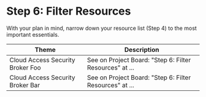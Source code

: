 # Step 6: Filter Resources

With your plan in mind, narrow down your resource list (Step 4) to the most important essentials.

| Theme | Description |
| -- | -- |
| Cloud Access Security Broker Foo | See on Project Board: "Step 6: Filter Resources" at ... |
| Cloud Access Security Broker Bar | See on Project Board: "Step 6: Filter Resources" at ... |
